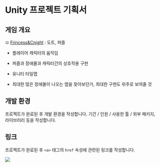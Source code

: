# Unity 프로젝트 기획서

## 게임 개요
ㅁ [Frincess&Cnight](https://store.steampowered.com/app/1452540/FrincessCnight/?l=koreana)
  : 도트, 퍼즐
  - 플레이어 캐릭터의 움직임
  - 퍼즐과 장애물과 캐릭터간의 상호작용 구현
  
  - 유니티 타일맵
  - 최대한 많은 장애물이 나오는 맵을 찾아보던가, 최대한 구현도 위주로 보여줄 것

## 개발 환경
프로젝트가 완료된 후 개발 환경을 작성합니다. 기간 / 인원 / 사용한 툴 / 외부 패키지, 라이브러리 등을 작성합니다.

## 링크
프로젝트가 완료된 후 `<a>` 태그의 `href` 속성에 관련된 링크를 작성합니다.

<a href="https://www.youtube.com"><img src="https://img.shields.io/badge/Youtube-FF0000?style=for-the-badge&logo=Youtube&logoColor=white"></a>
